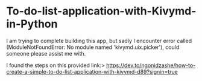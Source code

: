 # To-do-list-application-with-Kivymd-in-Python

I am trying to complete building this app, but sadly I encounter error called (ModuleNotFoundError: No module named 'kivymd.uix.picker'),
could someone please assist me with.

I found the steps on this provided link:>  https://dev.to/ngonidzashe/how-to-create-a-simple-to-do-list-application-with-kivymd-d89?signin=true
